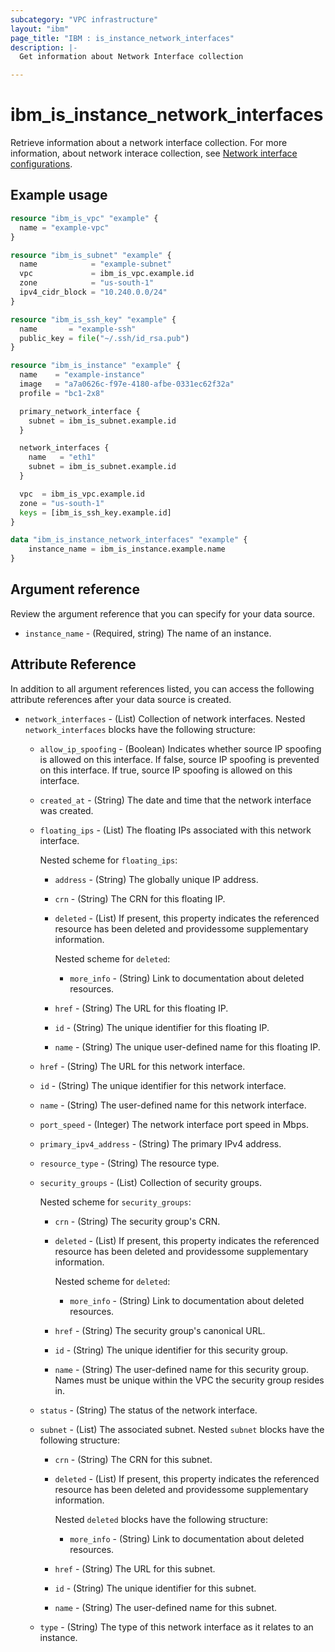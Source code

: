 ```yaml
---
subcategory: "VPC infrastructure"
layout: "ibm"
page_title: "IBM : is_instance_network_interfaces"
description: |-
  Get information about Network Interface collection

---
```


# ibm_is_instance_network_interfaces

Retrieve information about a network interface collection. For more information, about network interace collection, see [Network interface configurations](https://cloud.ibm.com/docs/vpc?topic=vpc-managing-nic-for-bare-metal-servers#nic-configs).

## Example usage

```terraform
resource "ibm_is_vpc" "example" {
  name = "example-vpc"
}

resource "ibm_is_subnet" "example" {
  name            = "example-subnet"
  vpc             = ibm_is_vpc.example.id
  zone            = "us-south-1"
  ipv4_cidr_block = "10.240.0.0/24"
}

resource "ibm_is_ssh_key" "example" {
  name       = "example-ssh"
  public_key = file("~/.ssh/id_rsa.pub")
}

resource "ibm_is_instance" "example" {
  name    = "example-instance"
  image   = "a7a0626c-f97e-4180-afbe-0331ec62f32a"
  profile = "bc1-2x8"

  primary_network_interface {
    subnet = ibm_is_subnet.example.id
  }

  network_interfaces {
    name   = "eth1"
    subnet = ibm_is_subnet.example.id
  }

  vpc  = ibm_is_vpc.example.id
  zone = "us-south-1"
  keys = [ibm_is_ssh_key.example.id]
}

data "ibm_is_instance_network_interfaces" "example" {
	instance_name = ibm_is_instance.example.name
}
```

## Argument reference

Review the argument reference that you can specify for your data source.

- `instance_name` - (Required, string) The name of an instance.

## Attribute Reference

In addition to all argument references listed, you can access the following attribute references after your data source is created.

- `network_interfaces` - (List) Collection of network interfaces. Nested `network_interfaces` blocks have the following structure:
	- `allow_ip_spoofing` - (Boolean) Indicates whether source IP spoofing is allowed on this interface. If false, source IP spoofing is prevented on this interface. If true, source IP spoofing is allowed on this interface.
	- `created_at` - (String) The date and time that the network interface was created.
	- `floating_ips` - (List) The floating IPs associated with this network interface. 
	
	  Nested scheme for `floating_ips`:
	  - `address` - (String) The globally unique IP address.
	  - `crn` - (String) The CRN for this floating IP.
	  - `deleted` - (List) If present, this property indicates the referenced resource has been deleted and providessome supplementary information. 
	     
		 Nested scheme for `deleted`:
		- `more_info` - (String) Link to documentation about deleted resources.
	  - `href` - (String) The URL for this floating IP.
	  - `id` - (String) The unique identifier for this floating IP.
	  - `name` - (String) The unique user-defined name for this floating IP.
	- `href` - (String) The URL for this network interface.
	- `id` - (String) The unique identifier for this network interface.
	- `name` - (String) The user-defined name for this network interface.
	- `port_speed` - (Integer) The network interface port speed in Mbps.
	- `primary_ipv4_address` - (String) The primary IPv4 address.
	- `resource_type` - (String) The resource type.
	- `security_groups` - (List) Collection of security groups. 
	
	  Nested scheme for `security_groups`:
	  - `crn` - (String) The security group's CRN.
	  - `deleted` - (List) If present, this property indicates the referenced resource has been deleted and providessome supplementary information. 
	  
	    Nested scheme for `deleted`:
		 - `more_info` - (String) Link to documentation about deleted resources.
	  - `href` - (String) The security group's canonical URL.
	  - `id` - (String) The unique identifier for this security group.
	  - `name` - (String) The user-defined name for this security group. Names must be unique within the VPC the security group resides in.
	- `status` - (String) The status of the network interface.
	- `subnet` - (List) The associated subnet. Nested `subnet` blocks have the following structure:
		- `crn` - (String) The CRN for this subnet.
		- `deleted` - (List) If present, this property indicates the referenced resource has been deleted and providessome supplementary information. 
		
		  Nested `deleted` blocks have the following structure:
			- `more_info` - (String) Link to documentation about deleted resources.
		- `href` - (String) The URL for this subnet.
		- `id` - (String) The unique identifier for this subnet.
		- `name` - (String) The user-defined name for this subnet.
	- `type` - (String) The type of this network interface as it relates to an instance.
